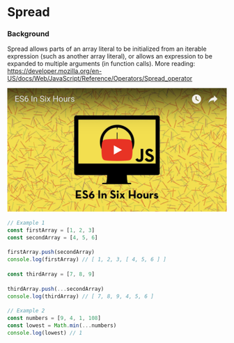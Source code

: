 # Spread

### Background
Spread allows parts of an array literal to be initialized from an iterable expression (such as
another array literal), or allows an expression to be expanded to multiple arguments (in function
calls). More reading: https://developer.mozilla.org/en-US/docs/Web/JavaScript/Reference/Operators/Spread_operator

[![example-link](../media/youtube-example-image.png)](https://youtu.be/Pnu2WKD5qAM)

```js
// Example 1
const firstArray = [1, 2, 3]
const secondArray = [4, 5, 6]

firstArray.push(secondArray)
console.log(firstArray) // [ 1, 2, 3, [ 4, 5, 6 ] ]

const thirdArray = [7, 8, 9]

thirdArray.push(...secondArray)
console.log(thirdArray) // [ 7, 8, 9, 4, 5, 6 ]

// Example 2
const numbers = [9, 4, 1, 108]
const lowest = Math.min(...numbers)
console.log(lowest) // 1
```
